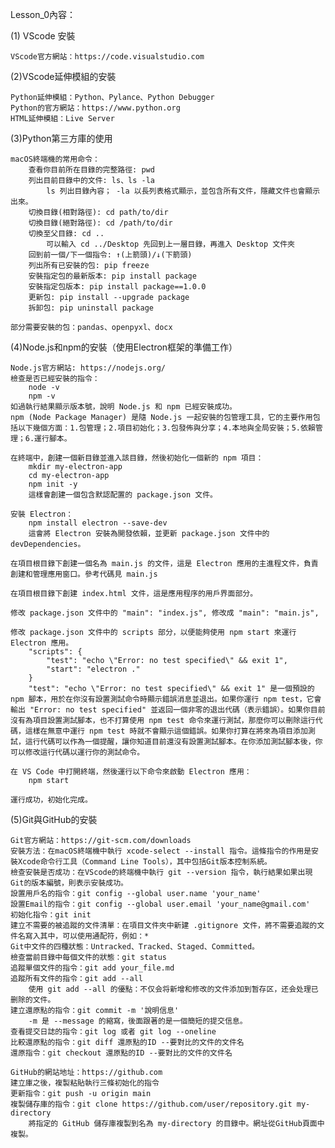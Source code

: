 Lesson_0內容：

(1) VScode 安裝

    VScode官方網站：https://code.visualstudio.com

(2)VScode延伸模組的安裝

    Python延伸模組：Python、Pylance、Python Debugger
    Python的官方網站：https://www.python.org
    HTML延伸模組：Live Server

(3)Python第三方庫的使用

    macOS終端機的常用命令：
        查看你目前所在目錄的完整路徑: pwd
        列出目前目錄中的文件: ls、ls -la
            ls 列出目錄內容； -la 以長列表格式顯示，並包含所有文件，隱藏文件也會顯示出來。
        切換目錄(相對路徑): cd path/to/dir
        切換目錄(絕對路徑): cd /path/to/dir
        切換至父目錄: cd ..
            可以輸入 cd ../Desktop 先回到上一層目錄，再進入 Desktop 文件夾
        回到前一個/下一個指令: ↑(上箭頭)/↓(下箭頭)
        列出所有已安裝的包: pip freeze
        安裝指定包的最新版本: pip install package
        安裝指定包版本: pip install package==1.0.0
        更新包: pip install --upgrade package
        拆卸包: pip uninstall package

    部分需要安裝的包：pandas、openpyxl、docx

(4)Node.js和npm的安裝（使用Electron框架的準備工作）

    Node.js官方網站: https://nodejs.org/
    檢查是否已經安裝的指令：
        node -v
        npm -v
    如過執行結果顯示版本號，說明 Node.js 和 npm 已經安裝成功。
    npm (Node Package Manager) 是隨 Node.js 一起安裝的包管理工具，它的主要作用包括以下幾個方面：1.包管理；2.項目初始化；3.包發佈與分享；4.本地與全局安裝；5.依賴管理；6.運行腳本。

    在終端中，創建一個新目錄並進入該目錄，然後初始化一個新的 npm 項目：
        mkdir my-electron-app
        cd my-electron-app
        npm init -y
        這樣會創建一個包含默認配置的 package.json 文件。

    安裝 Electron：
        npm install electron --save-dev
        這會將 Electron 安裝為開發依賴，並更新 package.json 文件中的 devDependencies。

    在項目根目錄下創建一個名為 main.js 的文件，這是 Electron 應用的主進程文件，負責創建和管理應用窗口。參考代碼見 main.js

    在項目根目錄下創建 index.html 文件，這是應用程序的用戶界面部分。

    修改 package.json 文件中的 "main": "index.js", 修改成 "main": "main.js",

    修改 package.json 文件中的 scripts 部分，以便能夠使用 npm start 來運行 Electron 應用。
        "scripts": {
            "test": "echo \"Error: no test specified\" && exit 1",
            "start": "electron ."
        }
        "test": "echo \"Error: no test specified\" && exit 1" 是一個預設的 npm 腳本，用於在你沒有設置測試命令時顯示錯誤消息並退出。如果你運行 npm test，它會輸出 "Error: no test specified" 並返回一個非零的退出代碼（表示錯誤）。如果你目前沒有為項目設置測試腳本，也不打算使用 npm test 命令來運行測試，那麼你可以刪除這行代碼，這樣在無意中運行 npm test 時就不會顯示這個錯誤。如果你打算在將來為項目添加測試，這行代碼可以作為一個提醒，讓你知道目前還沒有設置測試腳本。在你添加測試腳本後，你可以修改這行代碼以運行你的測試命令。

    在 VS Code 中打開終端，然後運行以下命令來啟動 Electron 應用：
        npm start

    運行成功，初始化完成。

(5)Git與GitHub的安裝

    Git官方網站：https://git-scm.com/downloads
    安裝方法：在macOS終端機中執行 xcode-select --install 指令。這條指令的作用是安裝Xcode命令行工具（Command Line Tools），其中包括Git版本控制系統。
    檢查安裝是否成功：在VScode的終端機中執行 git --version 指令，執行結果如果出現Git的版本編號，則表示安裝成功。
    設置用戶名的指令：git config --global user.name 'your_name'
    設置Email的指令：git config --global user.email 'your_name@gmail.com'
    初始化指令：git init
    建立不需要的被追蹤的文件清單：在項目文件夾中新建 .gitignore 文件，將不需要追蹤的文件名寫入其中，可以使用通配符，例如：*
    Git中文件的四種狀態：Untracked、Tracked、Staged、Committed。
    檢查當前目錄中每個文件的狀態：git status
    追蹤單個文件的指令：git add your_file.md
    追蹤所有文件的指令：git add --all
        使用 git add --all 的優點：不仅会将新增和修改的文件添加到暂存区，还会处理已删除的文件。
    建立還原點的指令：git commit -m '說明信息'
        -m 是 --message 的縮寫，後面跟著的是一個簡短的提交信息。
    查看提交日誌的指令：git log 或者 git log --oneline
    比較還原點的指令：git diff 還原點的ID --要對比的文件的文件名
    還原指令：git checkout 還原點的ID --要對比的文件的文件名

    GitHub的網站地址：https://github.com
    建立庫之後，複製粘貼執行三條初始化的指令
    更新指令：git push -u origin main
    複製儲存庫的指令：git clone https://github.com/user/repository.git my-directory
        將指定的 GitHub 儲存庫複製到名為 my-directory 的目錄中。網址從GitHub頁面中複製。